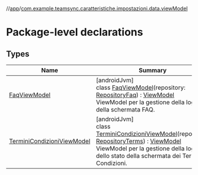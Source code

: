 //[app](../../index.md)/[com.example.teamsync.caratteristiche.impostazioni.data.viewModel](index.md)

# Package-level declarations

## Types

| Name | Summary |
|---|---|
| [FaqViewModel](-faq-view-model/index.md) | [androidJvm]<br>class [FaqViewModel](-faq-view-model/index.md)(repository: [RepositoryFaq](../com.example.teamsync.caratteristiche.impostazioni.data.repository/-repository-faq/index.md)) : [ViewModel](https://developer.android.com/reference/kotlin/androidx/lifecycle/ViewModel.html)<br>ViewModel per la gestione della logica della schermata FAQ. |
| [TerminiCondizioniViewModel](-termini-condizioni-view-model/index.md) | [androidJvm]<br>class [TerminiCondizioniViewModel](-termini-condizioni-view-model/index.md)(repository: [RepositoryTerms](../com.example.teamsync.caratteristiche.impostazioni.data.repository/-repository-terms/index.md)) : [ViewModel](https://developer.android.com/reference/kotlin/androidx/lifecycle/ViewModel.html)<br>ViewModel per la gestione della logica e dello stato della schermata dei Termini e Condizioni. |
